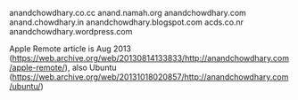 anandchowdhary.co.cc
anand.namah.org
anandchowdhary.com
anand.chowdhary.in
anandchowdhary.blogspot.com
acds.co.nr
anandchowdhary.wordpress.com

Apple Remote article is Aug 2013 (https://web.archive.org/web/20130814133833/http://anandchowdhary.com/apple-remote/), also Ubuntu (https://web.archive.org/web/20131018020857/http://anandchowdhary.com/ubuntu/)
